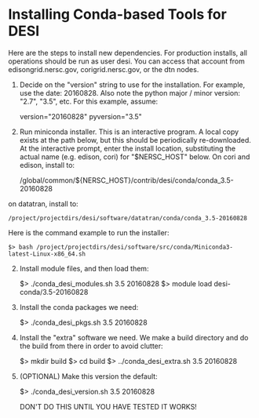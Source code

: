 Installing Conda-based Tools for DESI
==============================================

Here are the steps to install new dependencies.
For production installs, all operations should
be run as user desi.  You can access that account
from edisongrid.nersc.gov, corigrid.nersc.gov, or
the dtn nodes.

1.  Decide on the "version" string to use for the
installation.  For example, use the date:  20160828.
Also note the python major / minor version: "2.7", 
"3.5", etc.  For this example, assume:

    version="20160828"
    pyversion="3.5"

1.  Run miniconda installer.  This is an interactive
program.  A local copy exists at the path below, but
this should be periodically re-downloaded.  At the 
interactive prompt, enter the install location,
substituting the actual name (e.g. edison, cori) for
"$NERSC_HOST" below.  On cori and edison, install to:

    /global/common/${NERSC_HOST}/contrib/desi/conda/conda_3.5-20160828

on datatran, install to:

    /project/projectdirs/desi/software/datatran/conda/conda_3.5-20160828

Here is the command example to run the installer:

    $> bash /project/projectdirs/desi/software/src/conda/Miniconda3-latest-Linux-x86_64.sh

2.  Install module files, and then load them:

    $> ./conda_desi_modules.sh 3.5 20160828
    $> module load desi-conda/3.5-20160828

3.  Install the conda packages we need:

    $> ./conda_desi_pkgs.sh 3.5 20160828

4.  Install the "extra" software we need.  We make a build
    directory and do the build from there in order to avoid
    clutter:

    $> mkdir build
    $> cd build
    $> ../conda_desi_extra.sh 3.5 20160828

5.  (OPTIONAL) Make this version the default:

    $> ./conda_desi_version.sh 3.5 20160828

    DON'T DO THIS UNTIL YOU HAVE TESTED IT WORKS!


